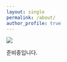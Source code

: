 ```yaml
---
layout: single
permalink: /about/
author_profile: true
---
```


![](https://dl.dropbox.com/s/5j8i326kn8bamyv/header1.jpg)

준비중입니다.
